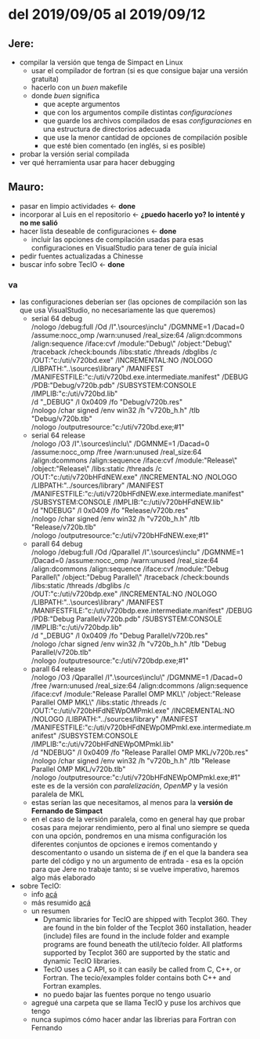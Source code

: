 # del 2019/09/05 al 2019/09/12
## Jere:
* compilar la versión que tenga de Simpact en Linux
    * usar el compilador de fortran (si es que consigue bajar una versión gratuita)
    * hacerlo con un *buen* makefile
    * donde *buen* significa
        * que acepte argumentos
        * que con los argumentos compile distintas *configuraciones*
        * que guarde los archivos compilados de esas *configuraciones* en una estructura de directorios adecuada
        * que use la menor cantidad de opciones de compilación posible
        * que esté bien comentado (en inglés, si es posible)
* probar la versión serial compilada
* ver qué herramienta usar para hacer debugging
## Mauro:
* pasar en limpio actividades <- **done**
* incorporar al Luis en el repositorio <- **¿puedo hacerlo yo? lo intenté y no me salió**
* hacer lista deseable de configuraciones <- **done**
    * incluir las opciones de compilación usadas para esas configuraciones en VisualStudio para tener de guía inicial
* pedir fuentes actualizadas a Chinesse
* buscar info sobre TecIO <- **done**
### va
* las configuraciones deberían ser (las opciones de compilación son las que usa VisualStudio, no necesariamente las que queremos)
    * serial 64 debug  
        /nologo /debug:full /Od /I".\sources\inclu" /DGMNME=1 /Dacad=0 /assume:nocc_omp /warn:unused /real_size:64 /align:dcommons /align:sequence /iface:cvf /module:"Debug\\" /object:"Debug\\" /traceback /check:bounds /libs:static /threads /dbglibs /c  
        /OUT:"c:/uti/v720bd.exe" /INCREMENTAL:NO /NOLOGO /LIBPATH:"..\sources\library" /MANIFEST /MANIFESTFILE:"c:/uti/v720bd.exe.intermediate.manifest" /DEBUG /PDB:"Debug/v720b.pdb" /SUBSYSTEM:CONSOLE /IMPLIB:"c:/uti/v720bd.lib"  
        /d "_DEBUG" /l 0x0409 /fo "Debug/v720b.res"  
        /nologo /char signed /env win32 /h "v720b_h.h" /tlb "Debug/v720b.tlb"  
        /nologo /outputresource:"c:/uti/v720bd.exe;#1"  
    * serial 64 release  
        /nologo /O3 /I".\sources\inclu\\" /DGMNME=1 /Dacad=0 /assume:nocc_omp /free /warn:unused /real_size:64 /align:dcommons /align:sequence /iface:cvf /module:"Release\\" /object:"Release\\" /libs:static /threads /c  
        /OUT:"c:/uti/v720bHFdNEW.exe" /INCREMENTAL:NO /NOLOGO /LIBPATH:"../sources/library" /MANIFEST /MANIFESTFILE:"c:/uti/v720bHFdNEW.exe.intermediate.manifest" /SUBSYSTEM:CONSOLE /IMPLIB:"c:/uti/v720bHFdNEW.lib"  
        /d "NDEBUG" /l 0x0409 /fo "Release/v720b.res"  
        /nologo /char signed /env win32 /h "v720b_h.h" /tlb "Release/v720b.tlb"  
        /nologo /outputresource:"c:/uti/v720bHFdNEW.exe;#1"
    * parall 64 debug  
        /nologo /debug:full /Od /Qparallel /I".\sources\inclu" /DGMNME=1 /Dacad=0 /assume:nocc_omp /warn:unused /real_size:64 /align:dcommons /align:sequence /iface:cvf /module:"Debug Parallel\\" /object:"Debug Parallel\\" /traceback /check:bounds /libs:static /threads /dbglibs /c  
        /OUT:"c:/uti/v720bdp.exe" /INCREMENTAL:NO /NOLOGO /LIBPATH:"..\sources\library" /MANIFEST /MANIFESTFILE:"c:/uti/v720bdp.exe.intermediate.manifest" /DEBUG /PDB:"Debug Parallel/v720b.pdb" /SUBSYSTEM:CONSOLE /IMPLIB:"c:/uti/v720bdp.lib"  
        /d "_DEBUG" /l 0x0409 /fo "Debug Parallel/v720b.res"  
        /nologo /char signed /env win32 /h "v720b_h.h" /tlb "Debug Parallel/v720b.tlb"  
        /nologo /outputresource:"c:/uti/v720bdp.exe;#1"  
    * parall 64 release  
        /nologo /O3 /Qparallel /I".\sources\inclu\\" /DGMNME=1 /Dacad=0 /free /warn:unused /real_size:64 /align:dcommons /align:sequence /iface:cvf /module:"Release Parallel OMP MKL\\" /object:"Release Parallel OMP MKL\\" /libs:static /threads /c  
        /OUT:"c:/uti/v720bHFdNEWpOMPmkl.exe" /INCREMENTAL:NO /NOLOGO /LIBPATH:"../sources/library" /MANIFEST /MANIFESTFILE:"c:/uti/v720bHFdNEWpOMPmkl.exe.intermediate.manifest" /SUBSYSTEM:CONSOLE /IMPLIB:"c:/uti/v720bHFdNEWpOMPmkl.lib"  
        /d "NDEBUG" /l 0x0409 /fo "Release Parallel OMP MKL/v720b.res"  
        /nologo /char signed /env win32 /h "v720b_h.h" /tlb "Release Parallel OMP MKL/v720b.tlb"  
        /nologo /outputresource:"c:/uti/v720bHFdNEWpOMPmkl.exe;#1"  
        este es de la versión con *paralelización*, *OpenMP* y la vesión paralela de MKL
   * estas serían las que necesitamos, al menos para la **versión de Fernando de Simpact**  
   * en el caso de la versión paralela, como en general hay que probar cosas para mejorar rendimiento, pero al final uno siempre se queda con una opción, pondremos en una misma configuración los diferentes conjuntos de opciones e iremos comentando y descomentanto o usando un sistema de *if* en el que la bandera sea parte del código y no un argumento de entrada - esa es la opción para que Jere no trabaje tanto; si se vuelve imperativo, haremos algo más elaborado
* sobre TecIO:
   * info [acá](https://www.tecplot.com/products/tecio-library/)
   * más resumido [acá](http://download.tecplot.com/docs/TecplotTecIODatasheet.pdf)
   * un resumen
      * Dynamic libraries for TecIO are shipped with Tecplot 360. They are found in the bin folder of the Tecplot 360 installation, header (include) files are found in the include folder and example programs are found beneath the util/tecio folder. All platforms supported by Tecplot 360 are supported by the static and dynamic TecIO libraries.
      * TecIO uses a C API, so it can easily be called from C, C++, or Fortran. The tecio/examples folder contains both C++ and Fortran examples.
      * no puedo bajar las fuentes porque no tengo usuario
   * agregué una carpeta que se llama TecIO y puse los archivos que tengo
   * nunca supimos cómo hacer andar las librerias para Fortran con Fernando
